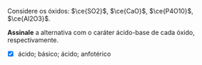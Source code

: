 Considere os óxidos: $\ce{SO2}$, $\ce{CaO}$, $\ce{P4O10}$, $\ce{Al2O3}$.

**Assinale** a alternativa com o caráter ácido-base de cada óxido, respectivamente.

- [x] ácido; básico; ácido; anfotérico